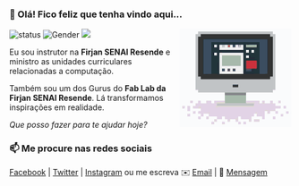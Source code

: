 ### 👋 Olá! Fico feliz que tenha vindo aqui...


<img align='right' src='tenor.gif' width='200"'>

![status](https://img.shields.io/badge/status-up-brightgreen) ![Gender](https://img.shields.io/badge/gender-%F0%9F%A4%B5-lightgrey)  ![](https://visitor-badge.glitch.me/badge?page_id=github.com/kadutheway)

Eu sou instrutor na **Firjan SENAI Resende** e ministro as unidades curriculares relacionadas a computação.

Também sou um dos Gurus do **Fab Lab da Firjan SENAI Resende**. Lá transformamos inspirações em realidade. 

*Que posso fazer para te ajudar hoje?*


### 📫 Me procure nas redes sociais

[Facebook](https://facebook.com/kadutheway) | [Twitter](https://twitter.com/kadutheway) | [Instagram](https://instagram.com/kadutheway) ou me escreva ✉️ [Email](mailto:kadutheway@gmail.com) | 💬 [Mensagem](https://github.com/kadutheway/kadutheway/issues/me)

